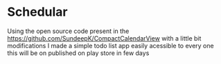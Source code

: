 # Schedular
Using the open source code present in the https://github.com/SundeepK/CompactCalendarView with a little bit modifications
I made a simple todo list app easily acessible to every one this will be on published on play store in few days

